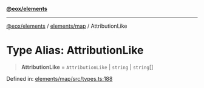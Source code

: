 [**@eox/elements**](../../../README.md)

***

[@eox/elements](../../../modules.md) / [elements/map](../README.md) / AttributionLike

# Type Alias: AttributionLike

> **AttributionLike** = `AttributionLike` \| `string` \| `string`[]

Defined in: [elements/map/src/types.ts:188](https://github.com/EOX-A/EOxElements/blob/2959304700f39ffdecbdb918952cf7500528a204/elements/map/src/types.ts#L188)
